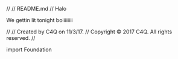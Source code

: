 //
//  README.md
//  Halo

We gettin lit tonight boiiiiiiii


//
//  Created by C4Q on 11/3/17.
//  Copyright © 2017 C4Q. All rights reserved.
//

import Foundation
